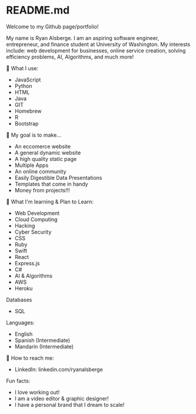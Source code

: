 # README.md

Welcome to my Github page/portfolio!

My name is Ryan Alsberge. I am an aspiring software engineer, entrepreneur, and finance student at University of Washington. My interests include: web development for businesses, online service creation, solving efficiency problems, AI, Algorithms, and much more!

🚀 What I use:
* JavaScript
* Python
* HTML
* Java
* GIT
* Homebrew
* R
* Bootstrap
  
🎯 My goal is to make...
*  An eccomerce website
*  A general dynamic website
*  A high quality static page
*  Multiple Apps
*  An online community
*  Easily Digestible Data Presentations
*  Templates that come in handy
*  Money from projects!!!

🌱 What I'm learning & Plan to Learn:
* Web Development
* Cloud Computing
* Hacking
* Cyber Security
* CSS
* Ruby
* Swift
* React
* Express.js
* C#
* AI & Algorithms
* AWS
* Heroku

Databases
* SQL

Languages:
* English
* Spanish (Intermediate)
* Mandarin (Intermediate)

💬 How to reach me:
* LinkedIn: linkedin.com/ryanalsberge

Fun facts:
* I love working out!
* I am a video editor & graphic designer!
* I have a personal brand that I dream to scale!
